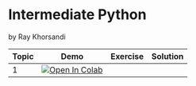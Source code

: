 # Intermediate Python 
by Ray Khorsandi

| Topic | Demo | Exercise | Solution |
|---------|-------------|-------------|-------------|
| 1 | [![Open In Colab](https://colab.research.google.com/assets/colab-badge.svg)](https://colab.research.google.com/github/khorsandi2014/Python-intermediate/blob/main/01%20Intro%20%2B%20Python%20Syntax%20Review.ipynb) | 
